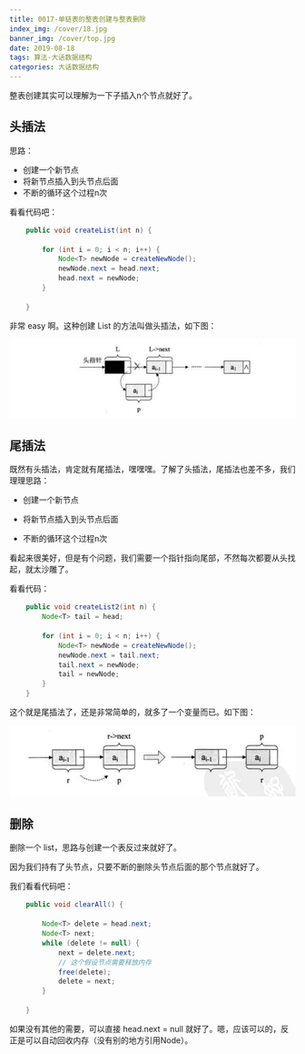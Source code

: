 ```yaml
---
title: 0017-单链表的整表创建与整表删除
index_img: /cover/18.jpg
banner_img: /cover/top.jpg
date: 2019-08-18
tags: 算法-大话数据结构
categories: 大话数据结构
---
```


整表创建其实可以理解为一下子插入n个节点就好了。



## 头插法

思路：

- 创建一个新节点
- 将新节点插入到头节点后面
- 不断的循环这个过程n次

看看代码吧：

```java
    public void createList(int n) {

        for (int i = 0; i < n; i++) {
            Node<T> newNode = createNewNode();
            newNode.next = head.next;
            head.next = newNode;
        }
        
    }
```

非常 easy 啊。这种创建 List 的方法叫做头插法，如下图：

![](https://github.com/aprz512/pic4aprz512/blob/master/Blog/%E7%AE%97%E6%B3%95/%E5%A4%A7%E8%AF%9D%E6%95%B0%E6%8D%AE%E7%BB%93%E6%9E%84/3-9-1.png?raw=true)



## 尾插法

既然有头插法，肯定就有尾插法，嘿嘿嘿。了解了头插法，尾插法也差不多，我们理理思路：

- 创建一个新节点

- 将新节点插入到头节点后面

- 不断的循环这个过程n次

看起来很美好，但是有个问题，我们需要一个指针指向尾部，不然每次都要从头找起，就太沙雕了。

看看代码：

```java
    public void createList2(int n) {
        Node<T> tail = head;

        for (int i = 0; i < n; i++) {
            Node<T> newNode = createNewNode();
            newNode.next = tail.next;
            tail.next = newNode;
            tail = newNode;
        }
    }
```

这个就是尾插法了，还是非常简单的，就多了一个变量而已。如下图：

![](https://github.com/aprz512/pic4aprz512/blob/master/Blog/%E7%AE%97%E6%B3%95/%E5%A4%A7%E8%AF%9D%E6%95%B0%E6%8D%AE%E7%BB%93%E6%9E%84/3-9-3.png?raw=true)



## 删除

删除一个 list，思路与创建一个表反过来就好了。

因为我们持有了头节点，只要不断的删除头节点后面的那个节点就好了。

我们看看代码吧：

```java
    public void clearAll() {

        Node<T> delete = head.next;
        Node<T> next;
        while (delete != null) {
            next = delete.next;
            // 这个假设节点需要释放内存
            free(delete);
            delete = next;
        }

    }
```

如果没有其他的需要，可以直接 head.next = null 就好了。嗯，应该可以的，反正是可以自动回收内存（没有别的地方引用Node）。

